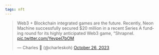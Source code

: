```yaml
---
tags: nft
---
```


<blockquote class="twitter-tweet"><p lang="en" dir="ltr">Web3 + Blockchain integrated games are the future. Recently, Neon Machine successfully secured $20 million in a recent Series A funding round for its highly anticipated Web3 game, “Shrapnel. <a href="https://t.co/Yevpel7bOM">pic.twitter.com/Yevpel7bOM</a></p>&mdash; Charles 👑 (@charleskoh) <a href="https://twitter.com/charleskoh/status/1717526629331927543?ref_src=twsrc%5Etfw">October 26, 2023</a></blockquote> <script async src="https://platform.twitter.com/widgets.js" charset="utf-8"></script>
